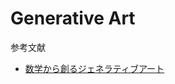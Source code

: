 # Generative Art

参考文献　　　

+ [数学から創るジェネラティブアート](https://www.amazon.co.jp/数学から創るジェネラティブアート-―Processingで学ぶかたちのデザイン-巴山-竜来-ebook/dp/B07QLC3PX5)
